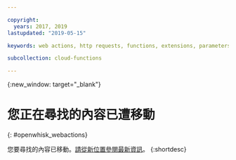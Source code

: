 ```yaml
---

copyright:
  years: 2017, 2019
lastupdated: "2019-05-15"

keywords: web actions, http requests, functions, extensions, parameters

subcollection: cloud-functions

---
```


{:new_window: target="_blank"}
# 您正在尋找的內容已遭移動
{: #openwhisk_webactions}

您要尋找的內容已移動。[請從新位置參閱最新資訊](/docs/openwhisk?topic=cloud-functions-actions_web)。
{:shortdesc}
